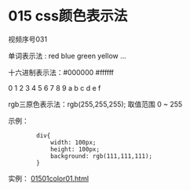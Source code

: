 # 015 css颜色表示法

视频序号031



单词表示法 : red blue green yellow ...

十六进制表示法：#000000   #ffffff

0 1 2 3 4 5 6 7 8 9 a b c d e f

rgb三原色表示法：rgb(255,255,255); 取值范围 0 ~ 255

示例：

```
        div{
            width: 100px;
            height: 100px;
            background: rgb(111,111,111);
        }
```

实例： [01501color01.html](01501color01.html) 